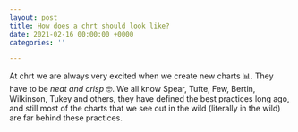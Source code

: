 ```yaml
---
layout: post
title: How does a chrt should look like?
date: 2021-02-16 00:00:00 +0000
categories: ''

---
```

At chrt we are always very excited when we create new charts 📊. They have to be _neat and crisp_ 🤓. We all know Spear, Tufte, Few, Bertin, Wilkinson, Tukey and others, they have defined the best practices long ago, and still most of the charts that we see out in the wild (literally in the wild) are far behind these practices.